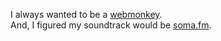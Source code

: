 I always wanted to be a [webmonkey](https://www.wired.com/category/webmonkey/).  
And, I figured my soundtrack would be [soma.fm](http://www.soma.fm).
